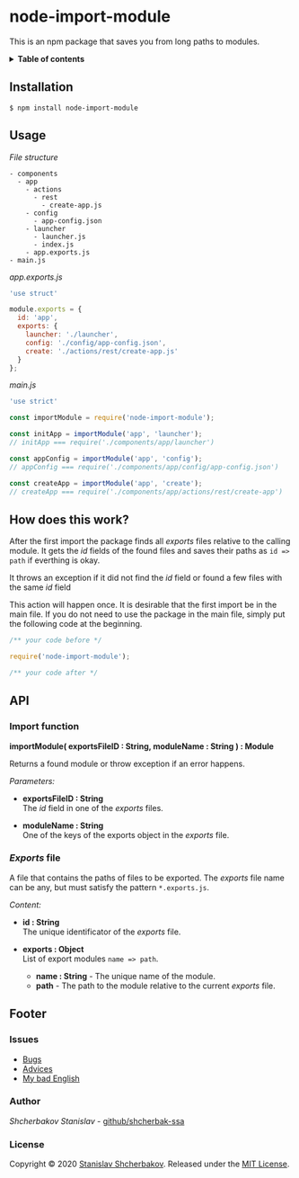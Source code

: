 # node-import-module #

This is an npm package that saves you from long paths to modules.

<details>
<summary><strong>Table of contents</strong></summary>

 - [Installation](#installation)
 - [Usage](#usage)
 - [How does this work?](#how-does-this-work)
 - [API](#api)
   * [Import funtions](#import-function)
   * [Exports file](#exports-file)
 - [Footer](#footer)
   * [Issues](#issues)
   * [Author](#author)
   * [License](#license) 

</details>

## Installation ##

```
$ npm install node-import-module
```

## Usage ##

*File structure*

```
- components
  - app
    - actions
      - rest
        - create-app.js
    - config
      - app-config.json
    - launcher
      - launcher.js
      - index.js
    - app.exports.js
- main.js
```

*app.exports.js*

```javascript
'use struct'

module.exports = {
  id: 'app',
  exports: {
    launcher: './launcher',
    config: './config/app-config.json',
    create: './actions/rest/create-app.js'
  }
};
```

*main.js*

```javascript
'use strict'

const importModule = require('node-import-module');

const initApp = importModule('app', 'launcher');
// initApp === require('./components/app/launcher')

const appConfig = importModule('app', 'config');
// appConfig === require('./components/app/config/app-config.json')

const createApp = importModule('app', 'create');
// createApp === require('./components/app/actions/rest/create-app')
```

## How does this work? ##

After the first import the package finds all *exports* files relative to the calling module.
It gets the *id* fields of the found files and saves their paths as `id => path` if everthing is okay.

It throws an exception if it did not find the *id* field or found a few files with the same *id* field

This action will happen once.
It is desirable that the first import be in the main file.
If you do not need to use the package in the main file,
simply put the following code at the beginning.

```javascript
/** your code before */

require('node-import-module');

/** your code after */
```

## API ##

### Import function ###

**importModule( exportsFileID : String, moduleName : String ) : Module**

Returns a found module or throw exception if an error happens.

*Parameters:*

 - **exportsFileID : String**<br>
   The *id* field in one of the *exports* files.

 - **moduleName : String**<br>
   One of the keys of the exports object in the *exports* file.

### *Exports* file ###

A file that contains the paths of files to be exported.
The *exports* file name can be any, but must satisfy the pattern `*.exports.js`.

*Content:*

 - **id : String**<br>
   The unique identificator of the *exports* file.

 - **exports : Object**<br>
   List of export modules `name => path`.

   * **name : String** - The unique name of the module.
   * **path** - The path to the module relative to the current *exports* file.

## Footer ##

### Issues ###

 - [Bugs](https://github.com/shcherbak-ssa/node-import-module/issues)
 - [Advices](https://github.com/shcherbak-ssa/node-import-module/issues)
 - [My bad English](https://github.com/shcherbak-ssa/node-import-module/issues/1)

### Author ###

*Shcherbakov Stanislav* - [github/shcherbak-ssa](https://github.com/shcherbak-ssa)

### License ###

Copyright &copy; 2020 [Stanislav Shcherbakov](https://github.com/shcherbak-ssa).
Released under the [MIT License](LICENSE).